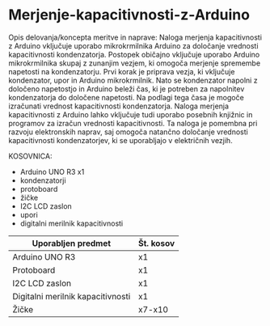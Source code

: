 # Merjenje-kapacitivnosti-z-Arduino
 
Opis delovanja/koncepta meritve in naprave:
Naloga merjenja kapacitivnosti z Arduino vključuje uporabo mikrokrmilnika Arduino za določanje vrednosti kapacitivnosti kondenzatorja. Postopek običajno vključuje uporabo Arduino mikrokrmilnika skupaj z zunanjim vezjem, ki omogoča merjenje spremembe napetosti na kondenzatorju.
Prvi korak je priprava vezja, ki vključuje kondenzator, upor in Arduino mikrokrmilnik. Nato se kondenzator napolni z določeno napetostjo in Arduino beleži čas, ki je potreben za napolnitev kondenzatorja do določene napetosti. Na podlagi tega časa je mogoče izračunati vrednost kapacitivnosti kondenzatorja.
Naloga merjenja kapacitivnosti z Arduino lahko vključuje tudi uporabo posebnih knjižnic in programov za izračun vrednosti kapacitivnosti. Ta naloga je pomembna pri razvoju elektronskih naprav, saj omogoča natančno določanje vrednosti kapacitivnosti kondenzatorjev, ki se uporabljajo v električnih vezjih.


KOSOVNICA:
- Arduino UNO R3 x1
- kondenzatorji
- protoboard
- žičke
- I2C LCD zaslon
- upori
- digitalni merilnik kapacitivnosti

|Uporabljen predmet|Št. kosov|
|---|---|
|Arduino UNO R3|   x1   |
|Protoboard|   x1   |
|I2C LCD zaslon|   x1   |
|Digitalni merilnik kapacitivnosti|   x1   |
|Žičke|   x7-x10   |
